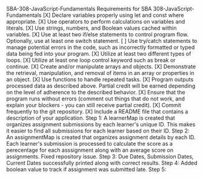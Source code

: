 SBA-308-JavaScript-Fundamentals
Requirements for SBA 308-JavaScript-Fundamentals
[X] Declare variables properly using let and const where appropriate.
[X] Use operators to perform calculations on variables and literals.
[X] Use strings, numbers, and Boolean values cached within variables.
[X] Use at least two if/else statements to control program flow. Optionally, use at least one switch statement.
[ ] Use try/catch statements to manage potential errors in the code, such as incorrectly formatted or typed data being fed into your program.
[X] Utilize at least two different types of loops.
[X] Utilize at least one loop control keyword such as break or continue.
[X] Create and/or manipulate arrays and objects.
[X] Demonstrate the retrieval, manipulation, and removal of items in an array or properties in an object.
[X] Use functions to handle repeated tasks.
[X] Program outputs processed data as described above. Partial credit will be earned depending on the level of adherence to the described behavior.
[X] Ensure that the program runs without errors (comment out things that do not work, and explain your blockers - you can still receive partial credit).
[X] Commit frequently to the git repository.
[X] Include a README file that contains a description of your application.
Step 1: A learnerMap is created that organizes assignment submissions by each learner's unique ID. This makes it easier to find all submissions for each learner based on their ID.
Step 2: An assignmentMap is created that organizes assignment details by each ID.  Each learner's submission is processed to calculate the score as a perecentage for each asssignment along with an average score on assignments. Fixed repository issue.
Step 3: Due Dates, Submission Dates, Current Dates successfully printed along with correct results.
Step 4: Added boolean value to track if assignment was submitted late.
Step 5: 
